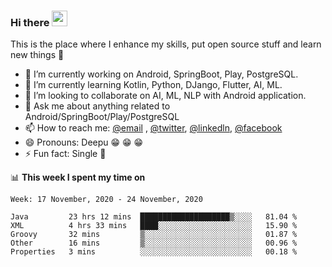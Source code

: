 ### Hi there <img src="https://media.giphy.com/media/hvRJCLFzcasrR4ia7z/giphy.gif" width="25px">
This is the place where I enhance my skills, put open source stuff and learn new things :rofl:

- 🔭 I’m currently working on Android, SpringBoot, Play, PostgreSQL. 
- 🌱 I’m currently learning Kotlin, Python, DJango, Flutter, AI, ML.
- 👯 I’m looking to collaborate on AI, ML, NLP with Android application.
- 💬 Ask me about anything related to Android/SpringBoot/Play/PostgreSQL
- 📫 How to reach me: [@email](deepakgupta7403@gmail.com) , [@twitter](https://twitter.com/deepakgupta7403), [@linkedln](https://in.linkedin.com/in/deepak-gupta-23b3b1113), [@facebook](https://facebook.com/deepakgupta7403)
- 😄 Pronouns: Deepu :grin: :grin: :grin:
- ⚡ Fun fact: Single :grimacing:

📊 **This week I spent my time on**

<!--START_SECTION:waka-->
```text
Week: 17 November, 2020 - 24 November, 2020

Java         23 hrs 12 mins  ████████████████████▒░░░░   81.04 % 
XML          4 hrs 33 mins   ████░░░░░░░░░░░░░░░░░░░░░   15.90 % 
Groovy       32 mins         ▒░░░░░░░░░░░░░░░░░░░░░░░░   01.87 % 
Other        16 mins         ▒░░░░░░░░░░░░░░░░░░░░░░░░   00.96 % 
Properties   3 mins          ░░░░░░░░░░░░░░░░░░░░░░░░░   00.18 % 
```
<!--END_SECTION:waka-->
